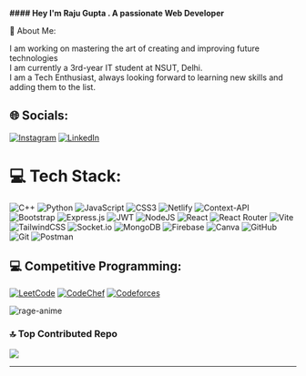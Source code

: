 **#### Hey I'm Raju Gupta . A passionate Web Developer**

💫 About Me:

I am working on mastering the art of creating and improving future technologies<br> 
I am currently a 3rd-year IT student at NSUT, Delhi.<br> 
I am a Tech Enthusiast, always looking forward to learning new skills and adding them to the list.<br>

## 🌐 Socials:
[![Instagram](https://img.shields.io/badge/Instagram-%23E4405F.svg?logo=Instagram&logoColor=white)](https://instagram.com/itsraajjjuuuu) 
[![LinkedIn](https://img.shields.io/badge/LinkedIn-%230077B5.svg?logo=linkedin&logoColor=white)](https://linkedin.com/in/raju-gupta-871925280) 

# 💻 Tech Stack:
![C++](https://img.shields.io/badge/c++-%2300599C.svg?style=for-the-badge&logo=c%2B%2B&logoColor=white) 
![Python](https://img.shields.io/badge/python-3670A0?style=for-the-badge&logo=python&logoColor=ffdd54) 
![JavaScript](https://img.shields.io/badge/javascript-%23323330.svg?style=for-the-badge&logo=javascript&logoColor=%23F7DF1E) 
![CSS3](https://img.shields.io/badge/css3-%231572B6.svg?style=for-the-badge&logo=css3&logoColor=white) 
![Netlify](https://img.shields.io/badge/netlify-%23000000.svg?style=for-the-badge&logo=netlify&logoColor=#00C7B7) 
![Context-API](https://img.shields.io/badge/Context--Api-000000?style=for-the-badge&logo=react) 
![Bootstrap](https://img.shields.io/badge/bootstrap-%238511FA.svg?style=for-the-badge&logo=bootstrap&logoColor=white) 
![Express.js](https://img.shields.io/badge/express.js-%23404d59.svg?style=for-the-badge&logo=express&logoColor=%2361DAFB) 
![JWT](https://img.shields.io/badge/JWT-black?style=for-the-badge&logo=JSON%20web%20tokens) 
![NodeJS](https://img.shields.io/badge/node.js-6DA55F?style=for-the-badge&logo=node.js&logoColor=white) 
![React](https://img.shields.io/badge/react-%2320232a.svg?style=for-the-badge&logo=react&logoColor=%2361DAFB) 
![React Router](https://img.shields.io/badge/React_Router-CA4245?style=for-the-badge&logo=react-router&logoColor=white) 
![Vite](https://img.shields.io/badge/vite-%23646CFF.svg?style=for-the-badge&logo=vite&logoColor=white) 
![TailwindCSS](https://img.shields.io/badge/tailwindcss-%2338B2AC.svg?style=for-the-badge&logo=tailwind-css&logoColor=white) 
![Socket.io](https://img.shields.io/badge/Socket.io-black?style=for-the-badge&logo=socket.io&badgeColor=010101) 
![MongoDB](https://img.shields.io/badge/MongoDB-%234ea94b.svg?style=for-the-badge&logo=mongodb&logoColor=white) 
![Firebase](https://img.shields.io/badge/firebase-a08021?style=for-the-badge&logo=firebase&logoColor=ffcd34) 
![Canva](https://img.shields.io/badge/Canva-%2300C4CC.svg?style=for-the-badge&logo=Canva&logoColor=white) 
![GitHub](https://img.shields.io/badge/github-%23121011.svg?style=for-the-badge&logo=github&logoColor=white) 
![Git](https://img.shields.io/badge/git-%23F05033.svg?style=for-the-badge&logo=git&logoColor=white) 
![Postman](https://img.shields.io/badge/Postman-FF6C37?style=for-the-badge&logo=postman&logoColor=white)

## 💻 Competitive Programming:

[![LeetCode](https://img.shields.io/badge/LeetCode-logo?style=for-the-badge&logo=leetcode&logoColor=white&color=%23f1c232)](https://leetcode.com/itsraajjjuuuu/)  [![CodeChef](https://img.shields.io/badge/CodeChef-logo?style=for-the-badge&logo=codechef&logoColor=white&color=%23B7F200)](https://www.codechef.com/users/itsraajjjuuuu)  [![Codeforces](https://img.shields.io/badge/Codeforces-logo?style=for-the-badge&logo=codeforces&logoColor=white&color=%23007998)](https://codeforces.com/profile/i_would_win)

![rage-anime](https://github.com/user-attachments/assets/45ab4452-7114-4e60-bbfa-fa978a3b894e)

### 🔝 Top Contributed Repo
![](https://github-contributor-stats.vercel.app/api?username=RajuCodz&limit=5&theme=dark&combine_all_yearly_contributions=true)

---
